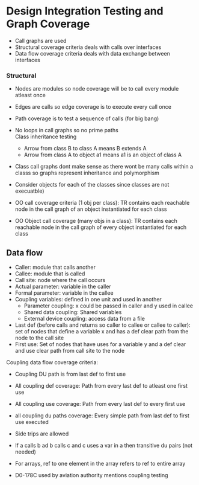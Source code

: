 # Design Integration Testing and Graph Coverage  
* Call graphs are used  
* Structural coverage criteria deals with calls over interfaces  
* Data flow coverage criteria deals with data exchange between interfaces  
  
### Structural  
* Nodes are modules so node coverage will be to call every module atleast once  
* Edges are calls so edge coverage is to execute every call once  
* Path coverage is to test a sequence of calls (for big bang)  
* No loops in call graphs so no prime paths  
Class inheritance testing  
  * Arrow from class B to class A means B extends A  
  * Arrow from class A to object a1 means a1 is an object of class A  
   
* Class call graphs dont make sense as there wont be many calls within a classs so graphs represent inheritance and polymorphism  
* Consider objects for each of the classes since classes are not execuatble)  
* OO call coverage criteria (1 obj per class): TR contains each reachable node in the call graph of an object instantiated for each class  
* OO Object call coverage (many objs in a class): TR contains each reachable node in the call graph of every object instantiated for each class  
  
## Data flow  
* Caller: module that calls another  
* Callee: module that is called  
* Call site: node where the call occurs  
* Actual parameter: variable in the caller  
* Formal parameter: variable in the callee  
* Coupling variables: defined in one unit and used in another  
  * Parameter coupling: x could be passed in caller and y used in callee  
  * Shared data coupling: Shared variables  
  * External device coupling: access data from a file  
* Last def (before calls and returns so caller to callee or callee to caller): set of nodes that define a variable x and has a def clear path from the node to the call site  
* First use: Set of nodes that have uses for a variable y and a def clear and use clear path from call site to the node  
  
Coupling data flow coverage criteria:  
* Coupling DU path is from last def to first use  
* All coupling def coverage: Path from every last def to atleast one first use  
* All coupling use coverage: Path from every last def to every first use  
* all coupling du paths coverage: Every simple path from last def to first use executed  
* Side trips are allowed  
* If a calls b ad b calls c and c uses a var in a then transitive du pairs (not needed)  
* For arrays, ref to one element in the array refers to ref to entire array  
  
* D0-178C used by aviation authority mentions coupling testing  


    
    
  
  
  
  
